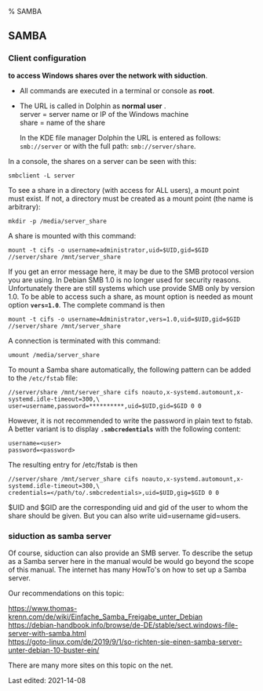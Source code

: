 % SAMBA

## SAMBA

### Client configuration

**to access Windows shares over the network with siduction**.

+ All commands are executed in a terminal or console as **root**.

+ The URL is called in Dolphin as **normal user** .  
    server = server name or IP of the Windows machine  
    share = name of the share
    
    In the KDE file manager Dolphin the URL is entered as follows: `smb://server` or with the full path: `smb://server/share`. 

In a console, the shares on a server can be seen with this:

~~~
smbclient -L server
~~~

To see a share in a directory (with access for ALL users), a mount point must exist. 
If not, a directory must be created as a mount point (the name is arbitrary):

~~~
mkdir -p /media/server_share
~~~

A share is mounted with this command:

~~~
mount -t cifs -o username=administrator,uid=$UID,gid=$GID //server/share /mnt/server_share
~~~

If you get an error message here, it may be due to the SMB protocol version you are using.
In Debian SMB 1.0 is no longer used for security reasons. Unfortunately there are still systems which use 
provide SMB only by version 1.0. To be able to access such a share, as mount option
is needed as mount option **`vers=1.0`**. The complete command is then

~~~
mount -t cifs -o username=Administrator,vers=1.0,uid=$UID,gid=$GID //server/share /mnt/server_share
~~~

A connection is terminated with this command:

~~~
umount /media/server_share
~~~

To mount a Samba share automatically, the following pattern can be added to the `/etc/fstab` file:

~~~
//server/share /mnt/server_share cifs noauto,x-systemd.automount,x-systemd.idle-timeout=300,\
user=username,password=**********,uid=$UID,gid=$GID 0 0
~~~
However, it is not recommended to write the password in plain text to fstab.
A better variant is to display **`.smbcredentials`** with the following content:

~~~
username=<user>
password=<password>
~~~

The resulting entry for /etc/fstab is then

~~~
//server/share /mnt/server_share cifs noauto,x-systemd.automount,x-systemd.idle-timeout=300,\
credentials=</path/to/.smbcredentials>,uid=$UID,gig=$GID 0 0
~~~
$UID and $GID are the corresponding uid and gid of the user to whom the share should be given.
But you can also write uid=username gid=users.

### siduction as samba server

Of course, siduction can also provide an SMB server. To describe the setup as a Samba server here in the manual would be 
would go beyond the scope of this manual. The internet has many HowTo's on how to set up a
Samba server.

Our recommendations on this topic:

https://www.thomas-krenn.com/de/wiki/Einfache_Samba_Freigabe_unter_Debian  
https://debian-handbook.info/browse/de-DE/stable/sect.windows-file-server-with-samba.html  
https://goto-linux.com/de/2019/9/1/so-richten-sie-einen-samba-server-unter-debian-10-buster-ein/  

There are many more sites on this topic on the net.

<div id="rev">Last edited: 2021-14-08</div>
